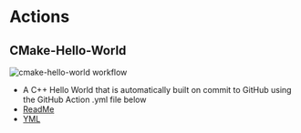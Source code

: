# Actions

## CMake-Hello-World

![cmake-hello-world workflow](https://github.com/HarrisonOfTheNorth/Actions/actions/workflows/cmake-hello-world.yml/badge.svg)

- A C++ Hello World that is automatically built on commit to GitHub using the GitHub Action .yml file below
- [ReadMe](CMake-Hello-World/ReadMe.md)
- [YML](.github/workflows/cmake-hello-world.yml)

